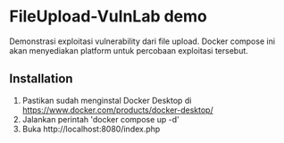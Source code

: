 # FileUpload-VulnLab demo
Demonstrasi exploitasi vulnerability dari file upload. Docker compose ini akan menyediakan platform untuk percobaan exploitasi tersebut.

## Installation
1. Pastikan sudah menginstal Docker Desktop di https://www.docker.com/products/docker-desktop/ 
2. Jalankan perintah 'docker compose up -d'
3. Buka http://localhost:8080/index.php

